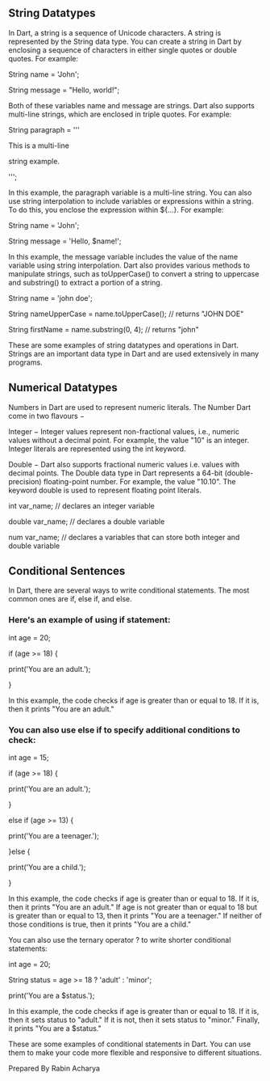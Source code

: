 ## String Datatypes
In Dart, a string is a sequence of Unicode characters. A string is represented by the String data type.
You can create a string in Dart by enclosing a sequence of characters in either single quotes or double quotes. For example: 

String name = 'John';

String message = "Hello, world!";


Both of these variables name and message are strings.
Dart also supports multi-line strings, which are enclosed in triple quotes. For example: 

String paragraph = '''

  This is a multi-line
  
  string example.
  
''';

In this example, the paragraph variable is a multi-line string.
You can also use string interpolation to include variables or expressions within a string. To do this, you enclose the expression within ${...}. For example:

String name = 'John';

String message = 'Hello, $name!';

In this example, the message variable includes the value of the name variable using string interpolation.
Dart also provides various methods to manipulate strings, such as toUpperCase() to convert a string to uppercase and substring() to extract a portion of a string.

String name = 'john doe';

String nameUpperCase = name.toUpperCase(); // returns "JOHN DOE"

String firstName = name.substring(0, 4); // returns "john"

These are some examples of string datatypes and operations in Dart. Strings are an important data type in Dart and are used extensively in many programs.


## Numerical Datatypes
Numbers in Dart are used to represent numeric literals. The Number Dart come in two flavours −

Integer − Integer values represent non-fractional values, i.e., numeric values without a decimal point. For example, the value "10" is an integer. Integer literals are represented using the int keyword.

Double − Dart also supports fractional numeric values i.e. values with decimal points. The Double data type in Dart represents a 64-bit (double-precision) floating-point number. For example, the value "10.10". The keyword double is used to represent floating point literals.

int var_name;      // declares an integer variable 

double var_name;   // declares a double variable 

num var_name; // declares a variables that can store both integer and double variable

## Conditional Sentences
In Dart, there are several ways to write conditional statements. The most common ones are if, else if, and else.

### Here's an example of using if statement: 

int age = 20;

if (age >= 18) {

  print('You are an adult.');
  
}


In this example, the code checks if age is greater than or equal to 18. If it is, then it prints "You are an adult."

### You can also use else if to specify additional conditions to check: 

int age = 15;

if (age >= 18) {

  print('You are an adult.');
  
} 

else if (age >= 13) {

  print('You are a teenager.');
  
}else {

  print('You are a child.');
  
}

In this example, the code checks if age is greater than or equal to 18. If it is, then it prints "You are an adult." If age is not greater than or equal to 18 but is greater than or equal to 13, then it prints "You are a teenager." If neither of those conditions is true, then it prints "You are a child."

You can also use the ternary operator ? to write shorter conditional statements:

int age = 20;

String status = age >= 18 ? 'adult' : 'minor';

print('You are a $status.');


In this example, the code checks if age is greater than or equal to 18. If it is, then it sets status to "adult." If it is not, then it sets status to "minor." Finally, it prints "You are a $status."

These are some examples of conditional statements in Dart. You can use them to make your code more flexible and responsive to different situations. 

Prepared By Rabin Acharya





